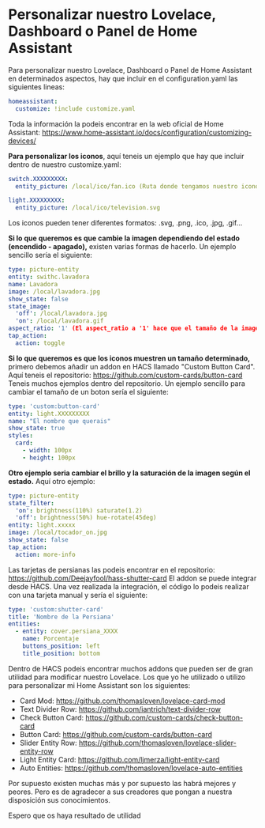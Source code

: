 # Personalizar nuestro Lovelace, Dashboard o Panel de Home Assistant


Para personalizar nuestro Lovelace, Dashboard o Panel de Home Assistant en determinados aspectos, hay que incluir en el configuration.yaml las siguientes lineas:
```yaml
homeassistant:
  customize: !include customize.yaml
```

Toda la información la podeis encontrar en la web oficial de Home Assistant: https://www.home-assistant.io/docs/configuration/customizing-devices/

**Para personalizar los iconos**, aquí teneis un ejemplo que hay que incluir dentro de nuestro customize.yaml:

```yaml
switch.XXXXXXXXX:
  entity_picture: /local/ico/fan.ico (Ruta donde tengamos nuestro icono).
```

```yaml
light.XXXXXXXXX:
  entity_picture: /local/ico/television.svg
```

Los iconos pueden tener diferentes formatos: .svg, .png, .ico, .jpg, .gif...

**Si lo que queremos es que cambie la imagen dependiendo del estado (encendido - apagado),** existen varias formas de hacerlo. Un ejemplo sencillo sería el siguiente:
```yaml
type: picture-entity
entity: swithc.lavadora
name: Lavadora
image: /local/lavadora.jpg
show_state: false
state_image:
  'off': /local/lavadora.jpg
  'on': /local/lavadora.gif
aspect_ratio: '1' (El aspect_ratio a '1' hace que el tamaño de la imagen sea proporcional al resto)
tap_action:
  action: toggle
```

**Si lo que queremos es que los iconos muestren un tamaño determinado,** primero debemos añadir un addon en HACS llamado "Custom Button Card".
Aquí teneis el repositorio: https://github.com/custom-cards/button-card
Teneis muchos ejemplos dentro del repositorio. Un ejemplo sencillo para cambiar el tamaño de un boton sería el siguiente:
```yaml
type: 'custom:button-card'
entity: light.XXXXXXXXX
name: "El nombre que querais"
show_state: true
styles:
  card:
    - width: 100px
    - height: 100px
```

**Otro ejemplo seria cambiar el brillo y la saturación de la imagen según el estado.** Aquí otro ejemplo:
```yaml
type: picture-entity
state_filter:
  'on': brightness(110%) saturate(1.2)
  'off': brightness(50%) hue-rotate(45deg)
entity: light.xxxxx
image: /local/tocador_on.jpg
show_state: false
tap_action:
  action: more-info
```

Las tarjetas de persianas las podeis encontrar en el repositorio: https://github.com/Deejayfool/hass-shutter-card
El addon se puede integrar desde HACS.
Una vez realizada la integración, el código lo podeis realizar con una tarjeta manual y sería el siguiente:
```yaml
type: 'custom:shutter-card'
title: 'Nombre de la Persiana'
entities:
  - entity: cover.persiana_XXXX
    name: Porcentaje
    buttons_position: left
    title_position: bottom
```

Dentro de HACS podeis encontrar muchos addons que pueden ser de gran utilidad para modificar nuestro Lovelace.
Los que yo he utilizado o utilizo para personalizar mi Home Assistant son los siguientes:
 - Card Mod: https://github.com/thomasloven/lovelace-card-mod
 - Text Divider Row: https://github.com/iantrich/text-divider-row
 - Check Button Card: https://github.com/custom-cards/check-button-card
 - Button Card: https://github.com/custom-cards/button-card
 - Slider Entity Row: https://github.com/thomasloven/lovelace-slider-entity-row
 - Light Entity Card: https://github.com/ljmerza/light-entity-card
 - Auto Entities: https://github.com/thomasloven/lovelace-auto-entities
 
 Por supuesto existen muchas más y por supuesto las habrá mejores y peores.
 Pero es de agradecer a sus creadores que pongan a nuestra disposición sus conocimientos.
 
 Espero que os haya resultado de utilidad
